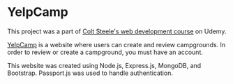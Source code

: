 # YelpCamp

This project was a part of [Colt Steele's web development course](https://www.udemy.com/course/the-web-developer-bootcamp/) on Udemy.

[YelpCamp](https://blooming-wildwood-62885.herokuapp.com/) is a website where users can create and review campgrounds. 
In order to review or create a campground, you must have an account.

This website was created using Node.js, Express.js, MongoDB, and Bootstrap. Passport.js was used to handle authentication.
